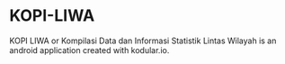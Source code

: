 # KOPI-LIWA
KOPI LIWA or Kompilasi Data dan Informasi Statistik Lintas Wilayah is an android application created with kodular.io.
